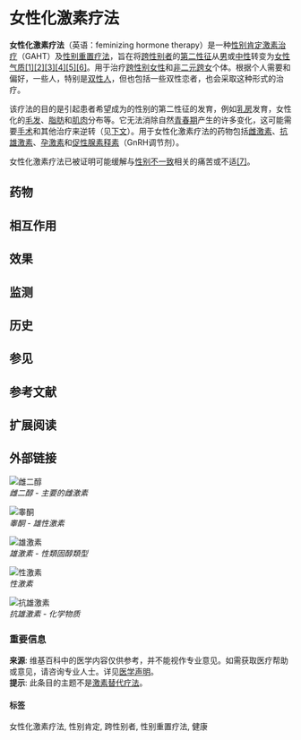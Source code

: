 # 女性化激素疗法

**女性化激素疗法**（英语：feminizing hormone therapy）是一种[性别肯定激素治疗](/zh-sg/articles/%E6%80%A7%E5%88%AB%E8%82%AF%E5%AE%9A%E6%BF%80%E7%B4%A0%E6%B2%BB%E7%96%97 "性别肯定激素治疗")（GAHT）及[性别重置疗法](/zh-sg/articles/%E6%80%A7%E5%88%A5%E9%87%8D%E7%BD%AE%E7%99%82%E6%B3%95 "性别重置疗法")，旨在将[跨性别者](/zh-sg/articles/%E8%B7%A8%E6%80%A7%E5%88%A5%E8%80%85 "跨性别者")的[第二性征](/zh-sg/articles/%E7%AC%AC%E4%BA%8C%E6%80%A7%E5%BE%81 "第二性征")从[男](/zh-sg/articles/%E7%94%B7%E6%80%A7%E6%B0%94%E8%B4%A8 "男性气质")或[中性](/zh-sg/articles/%E9%9B%99%E6%80%A7%E6%80%A7%E6%A0%BC "双性性格")转变为[女性气质](/zh-sg/articles/%E5%A5%B3%E6%80%A7%E6%B0%94%E8%B4%A8 "女性气质")[\[1\]](#cite_note-pmid28945902B-1)[\[2\]](#cite_note-ColemanBockting2012B-2)[\[3\]](#cite_note-Deutsch2016-3)[\[4\]](#cite_note-pmid28159148y-4)[\[5\]](#cite_note-DahlFeldman2015-5)[\[6\]](#cite_note-Bourns2018-6)。用于治疗[跨性别女性](/zh-sg/articles/%E8%B7%A8%E6%80%A7%E5%88%A5%E5%A5%B3%E6%80%A7 "跨性别女性")和[非二元](/zh-sg/articles/%E9%9D%9E%E4%BA%8C%E5%85%83%E6%80%A7%E5%88%A5 "非二元性别")[跨女](/zh-sg/articles/%E8%B7%A8%E6%80%A7%E5%88%A5 "跨性别")个体。根据个人需要和偏好，一些人，特别是[双性人](/zh-sg/articles/%E9%9B%99%E6%80%A7%E4%BA%BA "双性人")，但也包括一些双性恋者，也会采取这种形式的治疗。

该疗法的目的是引起患者希望成为的性别的第二性征的发育，例如[乳房](/zh-sg/articles/%E4%B9%B3%E6%88%BF "乳房")发育，女性化的[毛发](/zh-sg/articles/%E9%AB%94%E6%AF%9B "体毛")、[脂肪](/zh-sg/articles/%E8%84%82%E8%82%AA "脂肪")和[肌肉](/zh-sg/articles/%E8%82%8C%E8%82%89 "肌肉")分布等。它无法消除自然[青春期](/zh-sg/articles/%E9%9D%92%E6%98%A5%E6%9C%9F "青春期")产生的许多变化，这可能需要[手术](/zh-sg/articles/%E6%89%8B%E6%9C%AF "手术")和其他治疗来逆转（见[下文](/zh-sg/articles/女性化激素疗法#%E4%B8%8D%E5%8F%97%E5%BD%B1%E5%93%8D%E7%9A%84%E7%89%B9%E5%BE%81)）。用于女性化激素疗法的药物包括[雌激素](/zh-sg/articles/%E9%9B%8C%E6%BF%80%E7%B4%A0 "雌激素")、[抗雄激素](/zh-sg/articles/%E6%8A%97%E9%9B%84%E6%BF%80%E7%B4%A0 "抗雄激素")、[孕激素](/zh-sg/articles/%E5%AD%95%E6%BF%80%E7%B4%A0 "孕激素")和[促性腺素释素](/zh-sg/articles/%E4%BF%83%E6%80%A7%E8%85%BA%E7%B4%A0%E9%87%8B%E7%B4%A0 "促性腺素释素")（GnRH调节剂）。

女性化激素疗法已被证明可能缓解与[性别不一致](/zh-sg/articles/%E6%80%A7%E5%88%A5%E4%B8%8D%E4%B8%80%E8%87%B4 "性别不一致")相关的痛苦或不适[\[7\]](#cite_note-7)。

## 药物

## 相互作用

## 效果

## 监测

## 历史

## 参见

## 参考文献

## 扩展阅读

## 外部链接

![雌二醇](https://upload.wikimedia.org/wikipedia/commons/thumb/0/00/Estradiol.svg/180px-Estradiol.svg.png)  
*雌二醇 - 主要的雌激素*

![睾酮](https://upload.wikimedia.org/wikipedia/commons/thumb/c/ce/Testosteron.svg/180px-Testosteron.svg.png)  
*睾酮 - 雄性激素*

![雄激素](https://upload.wikimedia.org/wikipedia/commons/thumb/c/ce/Testosteron.svg/180px-Testosteron.svg.png)  
*雄激素 - 性類固醇類型*

![性激素](https://upload.wikimedia.org/wikipedia/commons/thumb/0/00/Estradiol.svg/180px-Estradiol.svg.png)  
*性激素*

![抗雄激素](https://upload.wikimedia.org/wikipedia/commons/thumb/9/93/Bicalutamide.svg/180px-Bicalutamide.svg.png)  
*抗雄激素 - 化学物质*

### 重要信息
**来源**: 维基百科中的医学内容仅供参考，并不能视作专业意见。如需获取医疗帮助或意见，请咨询专业人士。详见[医学声明](https://zh.wikipedia.org/wiki/Wikipedia:%E5%8C%BB%E5%AD%A6%E5%A3%B0%E6%98%8E?oldformat=true "Wikipedia:医学声明")。  
**提示**: 此条目的主题不是[激素替代疗法](/zh-sg/articles/%E6%BF%80%E7%B4%A0%E6%9B%BF%E4%BB%A3%E7%99%82%E6%B3%95 "激素替代疗法")。 

#### 标签
女性化激素疗法, 性别肯定, 跨性别者, 性别重置疗法, 健康